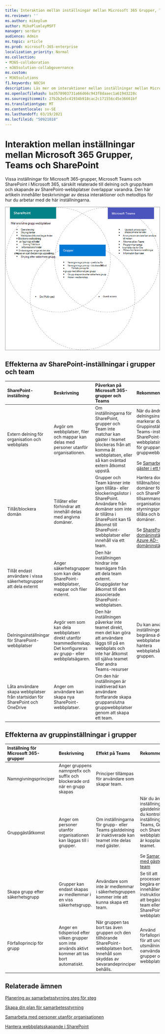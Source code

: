 ```yaml
---
title: Interaktion mellan inställningar mellan Microsoft 365 Grupper, Teams och SharePoint
ms.reviewer: ''
ms.author: mikeplum
author: MikePlumleyMSFT
manager: serdars
audience: Admin
ms.topic: article
ms.prod: microsoft-365-enterprise
localization_priority: Normal
ms.collection:
- M365-collaboration
- m365solution-collabgovernance
ms.custom:
- M365solutions
f1.keywords: NOCSH
description: Läs mer om interaktioner mellan inställningar mellan Microsoft 365 Grupper, Teams och SharePoint
ms.openlocfilehash: ba3578903731a66d66c943f8daaec1a61943228c
ms.sourcegitcommit: 27b2b2e5c41934b918cac2c171556c45e36661bf
ms.translationtype: MT
ms.contentlocale: sv-SE
ms.lasthandoff: 03/19/2021
ms.locfileid: "50921018"
---
```

# <a name="settings-interactions-between-microsoft-365-groups-teams-and-sharepoint"></a>Interaktion mellan inställningar mellan Microsoft 365 Grupper, Teams och SharePoint

Vissa inställningar för Microsoft 365-grupper, Microsoft Teams och SharePoint i Microsoft 365, särskilt relaterade till delning och grupp/team och skapande av SharePoint-webbplatser överlappar varandra. Den här artikeln innehåller beskrivningar av dessa interaktioner och metodtips för hur du arbetar med de här inställningarna.

![Venndiagram över funktioner i SharePoint, Teams och grupper](../media/teams-groups-sharepoint-venn.png)

## <a name="the-effects-of-sharepoint-settings-on-groups-and-teams"></a>Effekterna av SharePoint-inställningar i grupper och team

|SharePoint-inställning|Beskrivning|Påverkan på Microsoft 365-grupper och Teams|Rekommendation|
|:-----------------|:----------|:---------------------------------------|:-------------|
|Extern delning för organisation och webbplats|Avgör om webbplatser, filer och mappar kan delas med personer utanför organisationen.|Om inställningarna för SharePoint, grupper och Team inte matchar kan gäster i teamet blockeras från att komma åt webbplatsen, eller så kan oväntad extern åtkomst uppstå.|När du ändrar delningsinställningar markerar du Gruppinställningar, Teams-inställningar och SharePoint-webbplatsinställningar för gruppanslutna gruppwebbplatser.<br><br> Se [Samarbeta med gäster i ett team](./collaborate-as-team.md)|
|Tillåt/blockera domän|Tillåter eller förhindrar att innehåll delas med angivna domäner.|Grupper och Team känner inte igen tillåta- eller blockeringslistor i SharePoint. Användare från domäner som inte är tillåtna i SharePoint kan få åtkomst till SharePoint-webbplatser eller innehåll via ett team.|Hantera domänlistor för tillåtna/blockerade domäner för Azure AD och SharePoint tillsammans. Skapa en organisationsomfattande styrningsprocess för att tillåta och blockera domäner.<br><br>Se [SharePoint-domäninställningar och](/sharepoint/restricted-domains-sharing) [Azure AD-domäninställningar](/azure/active-directory/b2b/allow-deny-list)|
|Tillåt endast användare i vissa säkerhetsgrupper att dela externt|Anger säkerhetsgrupper som kan dela SharePoint-webbplatser, mappar och filer externt.|Den här inställningen hindrar inte teamägare från att dela team externt. Gruppgäster har åtkomst till den associerade SharePoint-webbplatsen.||
|Delningsinställningar för SharePoint-webbplatser|Avgör vem som kan dela webbplatsen direkt utanför teammedlemskap. Det konfigureras av grupp- eller webbplatsägaren.|Den här inställningen påverkar inte teamet direkt, men det kan göra att användare läggs till på en webbplats och inte har åtkomst till själva teamet eller andra Teams-resurser|Du kan använda den här inställningen för att begränsa delning av webbplatsen direkt och hantera webbplatsåtkomst via gruppen.|
|Låta användare skapa webbplatser från startsidan för SharePoint och OneDrive|Anger om användare kan skapa nya SharePoint-webbplatser.|Om den här inställningen är inaktiverad kan användare fortfarande skapa gruppanslutna gruppwebbplatser genom att skapa ett team.||

## <a name="the-effects-of-groups-settings-on-teams"></a>Effekterna av gruppinställningar i grupper

|Inställning för Microsoft 365-grupper|Beskrivning|Effekt på Teams|Rekommendation|
|:---------------------------|:----------|:--------------|:-------------|
|Namngivningsprinciper|Anger gruppens namnprefix och suffix och blockerade ord när en grupp skapas|Principer tillämpas för användare som skapar team.||
|Gruppgäståtkomst|Anger om personer utanför organisationen kan läggas till i grupper.|Om inställningarna för grupp- eller Teams gästdelning är inaktiverade kan teamet inte delas med gäster.|När du ändrar inställningar för gästdelning ska du kontrollera inställningarna för Teams, Grupper och SharePoint-webbplatsen som är kopplad till teamet.<br><br> Se [Samarbeta med gäster i ett team](./collaborate-as-team.md)|
|Skapa grupp efter säkerhetsgrupp|Grupper kan endast skapas av medlemmar i en viss säkerhetsgrupp.|Användare som inte är medlemmar i säkerhetsgruppen kommer inte att kunna skapa ett team.|Se till att processen för att begära en grupp innehåller instruktioner för att begära ett team eller en SharePoint-webbplats.|
|Förfalloprincip för grupp|Anger en tidsperiod efter vilken grupper som inte används aktivt kommer att tas bort automatiskt.|När gruppen tas bort tas även gruppen och den tillhörande SharePoint-webbplatsen bort. Innehåll som skyddas av bevarandeprinciper behålls.|Använd förfalloprinciper för att undvika utsmålning av oanvända team, grupper och webbplatser.|

## <a name="related-topics"></a>Relaterade ämnen

[Planering av samarbetsstyrning steg för steg](collaboration-governance-overview.md#collaboration-governance-planning-step-by-step)

[Skapa din plan för samarbetesstyrning](collaboration-governance-first.md)

[Samarbeta med personer utanför organisationen](./collaborate-with-people-outside-your-organization.md)

[Hantera webbplatsskapande i SharePoint](/sharepoint/manage-site-creation)